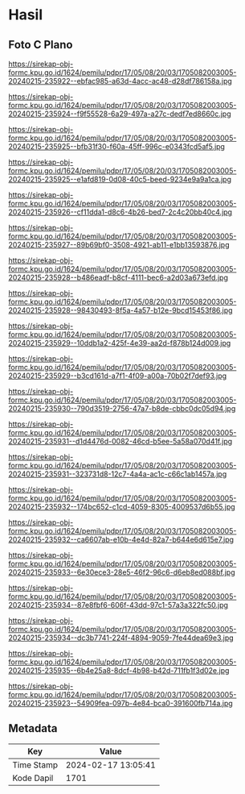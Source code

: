 # Hasil

## Foto C Plano

https://sirekap-obj-formc.kpu.go.id/1624/pemilu/pdpr/17/05/08/20/03/1705082003005-20240215-235922--ebfac985-a63d-4acc-ac48-d28df786158a.jpg

https://sirekap-obj-formc.kpu.go.id/1624/pemilu/pdpr/17/05/08/20/03/1705082003005-20240215-235924--f9f55528-6a29-497a-a27c-dedf7ed8660c.jpg

https://sirekap-obj-formc.kpu.go.id/1624/pemilu/pdpr/17/05/08/20/03/1705082003005-20240215-235925--bfb31f30-f60a-45ff-996c-e0343fcd5af5.jpg

https://sirekap-obj-formc.kpu.go.id/1624/pemilu/pdpr/17/05/08/20/03/1705082003005-20240215-235925--e1afd819-0d08-40c5-beed-9234e9a9a1ca.jpg

https://sirekap-obj-formc.kpu.go.id/1624/pemilu/pdpr/17/05/08/20/03/1705082003005-20240215-235926--cf11dda1-d8c6-4b26-bed7-2c4c20bb40c4.jpg

https://sirekap-obj-formc.kpu.go.id/1624/pemilu/pdpr/17/05/08/20/03/1705082003005-20240215-235927--89b69bf0-3508-4921-ab11-e1bb13593876.jpg

https://sirekap-obj-formc.kpu.go.id/1624/pemilu/pdpr/17/05/08/20/03/1705082003005-20240215-235928--b486eadf-b8cf-4111-bec6-a2d03a673efd.jpg

https://sirekap-obj-formc.kpu.go.id/1624/pemilu/pdpr/17/05/08/20/03/1705082003005-20240215-235928--98430493-8f5a-4a57-b12e-9bcd15453f86.jpg

https://sirekap-obj-formc.kpu.go.id/1624/pemilu/pdpr/17/05/08/20/03/1705082003005-20240215-235929--10ddb1a2-425f-4e39-aa2d-f878b124d009.jpg

https://sirekap-obj-formc.kpu.go.id/1624/pemilu/pdpr/17/05/08/20/03/1705082003005-20240215-235929--b3cd161d-a7f1-4f09-a00a-70b02f7def93.jpg

https://sirekap-obj-formc.kpu.go.id/1624/pemilu/pdpr/17/05/08/20/03/1705082003005-20240215-235930--790d3519-2756-47a7-b8de-cbbc0dc05d94.jpg

https://sirekap-obj-formc.kpu.go.id/1624/pemilu/pdpr/17/05/08/20/03/1705082003005-20240215-235931--d1d4476d-0082-46cd-b5ee-5a58a070d41f.jpg

https://sirekap-obj-formc.kpu.go.id/1624/pemilu/pdpr/17/05/08/20/03/1705082003005-20240215-235931--323731d8-12c7-4a4a-ac1c-c66c1ab1457a.jpg

https://sirekap-obj-formc.kpu.go.id/1624/pemilu/pdpr/17/05/08/20/03/1705082003005-20240215-235932--174bc652-c1cd-4059-8305-4009537d6b55.jpg

https://sirekap-obj-formc.kpu.go.id/1624/pemilu/pdpr/17/05/08/20/03/1705082003005-20240215-235932--ca6607ab-e10b-4e4d-82a7-b644e6d615e7.jpg

https://sirekap-obj-formc.kpu.go.id/1624/pemilu/pdpr/17/05/08/20/03/1705082003005-20240215-235933--6e30ece3-28e5-46f2-96c6-d6eb8ed088bf.jpg

https://sirekap-obj-formc.kpu.go.id/1624/pemilu/pdpr/17/05/08/20/03/1705082003005-20240215-235934--87e8fbf6-606f-43dd-97c1-57a3a322fc50.jpg

https://sirekap-obj-formc.kpu.go.id/1624/pemilu/pdpr/17/05/08/20/03/1705082003005-20240215-235934--dc3b7741-224f-4894-9059-7fe44dea69e3.jpg

https://sirekap-obj-formc.kpu.go.id/1624/pemilu/pdpr/17/05/08/20/03/1705082003005-20240215-235935--6b4e25a8-8dcf-4b98-b42d-711fb1f3d02e.jpg

https://sirekap-obj-formc.kpu.go.id/1624/pemilu/pdpr/17/05/08/20/03/1705082003005-20240215-235923--54909fea-097b-4e84-bca0-391600fb714a.jpg


## Metadata

| Key        | Value               |
| ---------- | ------------------- |
| Time Stamp | 2024-02-17 13:05:41 |
| Kode Dapil | 1701                |



